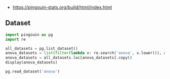 - https://pingouin-stats.org/build/html/index.html

## Dataset

```python
import pingouin as pg
import re

all_datasets = pg.list_dataset()
anova_datasets = list(filter(lambda x: re.search('anova', x.lower()), all_datasets.index.tolist()))
anova_datasets = all_datasets.loc[anova_datasets].copy()
display(anova_datasets)

pg.read_dataset('anova')
```

